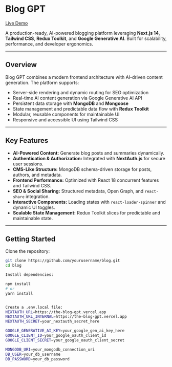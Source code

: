 # Blog GPT

[Live Demo](https://the-blog-gpt.vercel.app)

A production-ready, AI-powered blogging platform leveraging **Next.js 14**, **Tailwind CSS**, **Redux Toolkit**, and **Google Generative AI**. Built for scalability, performance, and developer ergonomics.

---

## Overview

Blog GPT combines a modern frontend architecture with AI-driven content generation. The platform supports:

- Server-side rendering and dynamic routing for SEO optimization
- Real-time AI content generation via Google Generative AI API
- Persistent data storage with **MongoDB** and **Mongoose**
- State management and predictable data flow with **Redux Toolkit**
- Modular, reusable components for maintainable UI
- Responsive and accessible UI using Tailwind CSS

---

## Key Features

- **AI-Powered Content:** Generate blog posts and summaries dynamically.
- **Authentication & Authorization:** Integrated with **NextAuth.js** for secure user sessions.
- **CMS-Like Structure:** MongoDB schema-driven storage for posts, authors, and metadata.
- **Frontend Performance:** Optimized with React 18 concurrent features and Tailwind CSS.
- **SEO & Social Sharing:** Structured metadata, Open Graph, and `react-share` integration.
- **Interactive Components:** Loading states with `react-loader-spinner` and dynamic UI toggles.
- **Scalable State Management:** Redux Toolkit slices for predictable and maintainable state.

---


## Getting Started

Clone the repository:

```bash
git clone https://github.com/yourusername/blog.git
cd blog

Install dependencies:

npm install
# or
yarn install


Create a .env.local file:
NEXTAUTH_URL=https://the-blog-gpt.vercel.app
NEXTAUTH_URL_INTERNAL=https://the-blog-gpt.vercel.app
NEXTAUTH_SECRET=your_nextauth_secret_here

GOOGLE_GENERATIVE_AI_KEY=your_google_gen_ai_key_here
GOOGLE_CLIENT_ID=your_google_oauth_client_id
GOOGLE_CLIENT_SECRET=your_google_oauth_client_secret

MONGODB_URI=your_mongodb_connection_uri
DB_USER=your_db_username
DB_PASSWORD=your_db_password